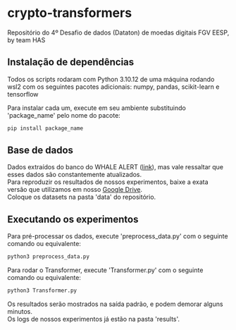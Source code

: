 # crypto-transformers
Repositório do 4º Desafio de dados (Dataton) de moedas digitais FGV EESP, by team HAS
## Instalação de dependências
Todos os scripts rodaram com Python 3.10.12 de uma máquina rodando wsl2 com os seguintes pacotes adicionais: numpy, pandas, scikit-learn e tensorflow

Para instalar cada um, execute em seu ambiente substituindo 'package_name' pelo nome do pacote:
```bash
pip install package_name
```
## Base de dados
Dados extraídos do banco do WHALE ALERT ([link](https://whale-alert.io/sample-data/)), mas vale ressaltar que esses dados são constantemente atualizados.  
Para reproduzir os resultados de nossos experimentos, baixe a exata versão que utilizamos em nosso [Google Drive](https://drive.google.com/drive/folders/1OepjThUsXGqMUAGwja9RyOq2XBKhTYQp).  
Coloque os datasets na pasta 'data' do repositório.

## Executando os experimentos
Para pré-processar os dados, execute 'preprocess_data.py' com o seguinte comando ou equivalente:
```bash
python3 preprocess_data.py
```
Para rodar o Transformer, execute 'Transformer.py' com o seguinte comando ou equivalente:
```bash
python3 Transformer.py
```
Os resultados serão mostrados na saída padrão, e podem demorar alguns minutos.  
Os logs de nossos experimentos já estão na pasta 'results'.
